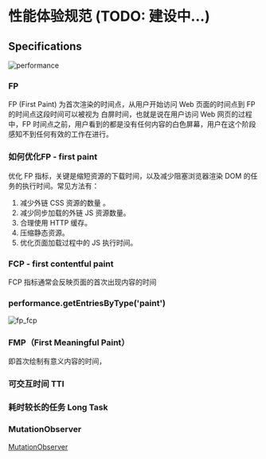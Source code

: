 # 性能体验规范 (TODO: 建设中...)
## Specifications
![performance](/images/performance.png)
### FP
FP (First Paint) 为首次渲染的时间点，从用户开始访问 Web 页面的时间点到 FP 的时间点这段时间可以被视为 白屏时间，也就是说在用户访问 Web 网页的过程中，FP 时间点之前，用户看到的都是没有任何内容的白色屏幕，用户在这个阶段感知不到任何有效的工作在进行。

### 如何优化FP - first paint
优化 FP 指标，关键是缩短资源的下载时间，以及减少阻塞浏览器渲染 DOM 的任务的执行时间。常见方法有：
1. 减少外链 CSS 资源的数量 。
2. 减少同步加载的外链 JS 资源数量。
3. 合理使用 HTTP 缓存。
4. 压缩静态资源。
5. 优化页面加载过程中的 JS 执行时间。
### FCP - first contentful paint
FCP 指标通常会反映页面的首次出现内容的时间

### performance.getEntriesByType('paint')
![fp_fcp](/images/fp_fcp.png)

### FMP（First Meaningful Paint）
即首次绘制有意义内容的时间，
### 可交互时间 TTI

### 耗时较长的任务 Long Task

### MutationObserver
[MutationObserver](https://developer.mozilla.org/zh-CN/docs/Web/API/MutationObserver)
